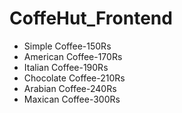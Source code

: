 ﻿# CoffeHut_Frontend

* Simple Coffee-150Rs
* American Coffee-170Rs
* Italian Coffee-190Rs
* Chocolate Coffee-210Rs
* Arabian Coffee-240Rs
* Maxican Coffee-300Rs 
